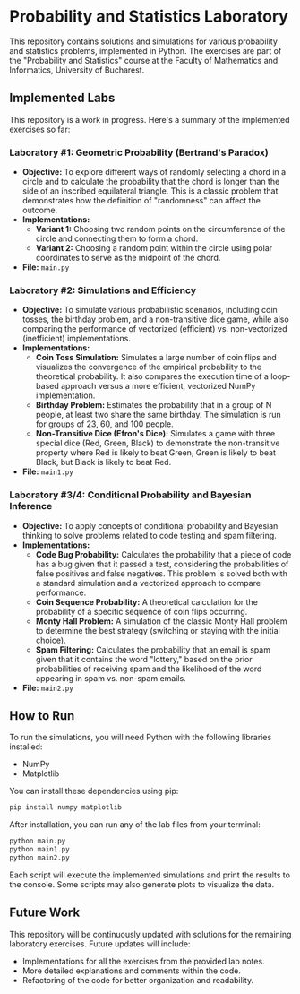 # Probability and Statistics Laboratory

This repository contains solutions and simulations for various probability and statistics problems, implemented in Python. The exercises are part of the "Probability and Statistics" course at the Faculty of Mathematics and Informatics, University of Bucharest.

## Implemented Labs

This repository is a work in progress. Here's a summary of the implemented exercises so far:

### Laboratory #1: Geometric Probability (Bertrand's Paradox)

*   **Objective:** To explore different ways of randomly selecting a chord in a circle and to calculate the probability that the chord is longer than the side of an inscribed equilateral triangle. This is a classic problem that demonstrates how the definition of "randomness" can affect the outcome.
*   **Implementations:**
    *   **Variant 1:** Choosing two random points on the circumference of the circle and connecting them to form a chord.
    *   **Variant 2:** Choosing a random point within the circle using polar coordinates to serve as the midpoint of the chord.
*   **File:** `main.py`

### Laboratory #2: Simulations and Efficiency

*   **Objective:** To simulate various probabilistic scenarios, including coin tosses, the birthday problem, and a non-transitive dice game, while also comparing the performance of vectorized (efficient) vs. non-vectorized (inefficient) implementations.
*   **Implementations:**
    *   **Coin Toss Simulation:** Simulates a large number of coin flips and visualizes the convergence of the empirical probability to the theoretical probability. It also compares the execution time of a loop-based approach versus a more efficient, vectorized NumPy implementation.
    *   **Birthday Problem:** Estimates the probability that in a group of N people, at least two share the same birthday. The simulation is run for groups of 23, 60, and 100 people.
    *   **Non-Transitive Dice (Efron's Dice):** Simulates a game with three special dice (Red, Green, Black) to demonstrate the non-transitive property where Red is likely to beat Green, Green is likely to beat Black, but Black is likely to beat Red.
*   **File:** `main1.py`

### Laboratory #3/4: Conditional Probability and Bayesian Inference

*   **Objective:** To apply concepts of conditional probability and Bayesian thinking to solve problems related to code testing and spam filtering.
*   **Implementations:**
    *   **Code Bug Probability:** Calculates the probability that a piece of code has a bug given that it passed a test, considering the probabilities of false positives and false negatives. This problem is solved both with a standard simulation and a vectorized approach to compare performance.
    *   **Coin Sequence Probability:** A theoretical calculation for the probability of a specific sequence of coin flips occurring.
    *   **Monty Hall Problem:** A simulation of the classic Monty Hall problem to determine the best strategy (switching or staying with the initial choice).
    *   **Spam Filtering:** Calculates the probability that an email is spam given that it contains the word "lottery," based on the prior probabilities of receiving spam and the likelihood of the word appearing in spam vs. non-spam emails.
*   **File:** `main2.py`

## How to Run

To run the simulations, you will need Python with the following libraries installed:

*   NumPy
*   Matplotlib

You can install these dependencies using pip:

```bash
pip install numpy matplotlib
```

After installation, you can run any of the lab files from your terminal:

```bash
python main.py
python main1.py
python main2.py
```

Each script will execute the implemented simulations and print the results to the console. Some scripts may also generate plots to visualize the data.

## Future Work

This repository will be continuously updated with solutions for the remaining laboratory exercises. Future updates will include:

*   Implementations for all the exercises from the provided lab notes.
*   More detailed explanations and comments within the code.
*   Refactoring of the code for better organization and readability.
